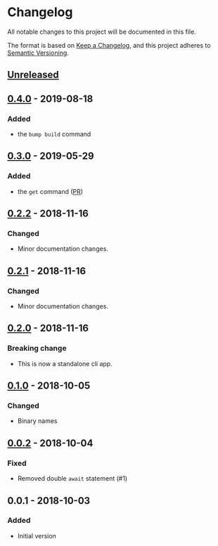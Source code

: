 # Changelog
All notable changes to this project will be documented in this file.

The format is based on [Keep a Changelog](https://keepachangelog.com/en/1.0.0/),
and this project adheres to [Semantic Versioning](https://semver.org/spec/v2.0.0.html).

## [Unreleased]
## [0.4.0] - 2019-08-18
### Added
- the `bump build` command

## [0.3.0] - 2019-05-29
### Added
- the `get` command ([PR](https://github.com/f3ath/pubspec-version/pull/14))

## [0.2.2] - 2018-11-16
### Changed
- Minor documentation changes.

## [0.2.1] - 2018-11-16
### Changed
- Minor documentation changes.

## [0.2.0] - 2018-11-16
### Breaking change
- This is now a standalone cli app.

## [0.1.0] - 2018-10-05
### Changed
- Binary names

## [0.0.2] - 2018-10-04
### Fixed
- Removed double `await` statement (#1)

## 0.0.1 - 2018-10-03
### Added
- Initial version

[Unreleased]: https://github.com/f3ath/pubspec-version/compare/0.4.0...HEAD
[0.4.0]: https://github.com/f3ath/pubspec-version/compare/0.3.0...0.4.0
[0.3.0]: https://github.com/f3ath/pubspec-version/compare/0.2.2...0.3.0
[0.2.2]: https://github.com/f3ath/pubspec-version/compare/0.2.1...0.2.2
[0.2.1]: https://github.com/f3ath/pubspec-version/compare/0.2.0...0.2.1
[0.2.0]: https://github.com/f3ath/pubspec-version/compare/0.1.0...0.2.0
[0.1.0]: https://github.com/f3ath/pubspec-version/compare/0.0.2...0.1.0
[0.0.2]: https://github.com/f3ath/pubspec-version/compare/0.0.1...0.0.2
